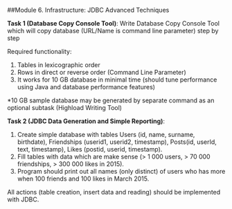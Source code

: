 ##Module 6. Infrastructure: JDBC Advanced Techniques

**Task 1 (Database Copy Console Tool)**: Write Database Copy Console Tool which will copy database (URL/Name is command line parameter) step by step

Required functionality: 

1. Tables in lexicographic order
2. Rows in direct or reverse order (Command Line Parameter)
3. It works for 10 GB database in minimal time (should tune performance using Java and database performance features)

*10 GB sample database may be generated by separate command as an optional subtask (Highload Writing Tool)

**Task 2 (JDBC Data Generation and Simple Reporting)**: 

1. Create simple database with tables Users (id, name, surname, birthdate), Friendships (userid1, userid2, timestamp), Posts(id, userId, text, timestamp), Likes (postid, userid, timestamp). 
2. Fill tables with data which are make sense (> 1 000 users, > 70 000 friendships, > 300 000 likes in 2015). 
3. Program should print out all names (only distinct) of users who has more when 100 friends and 100 likes in March 2015. 

All actions (table creation, insert data and reading) should be implemented with JDBC.